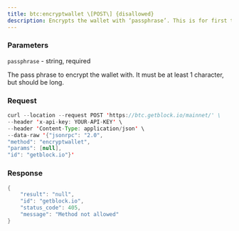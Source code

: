 ```yaml
---
title: btc:encryptwallet \[POST\] {disallowed}
description: Encrypts the wallet with ‘passphrase’. This is for first timeencryption.After this, any calls that interact with private keys such as sending orsigning will require the passphrase to be set prior the making thesecalls.Use the walletpassphrase call for this, and then walletlock call.If the wallet is already encrypted, use the walletpassphrasechange call.
---
```


### Parameters


`passphrase` - string, required

The pass phrase to encrypt the wallet with. It must be at least 1
character, but should be long.

### Request

``` java
curl --location --request POST 'https://btc.getblock.io/mainnet/' \
--header 'x-api-key: YOUR-API-KEY' \
--header 'Content-Type: application/json' \
--data-raw '{"jsonrpc": "2.0",
"method": "encryptwallet",
"params": [null],
"id": "getblock.io"}'
```

###  Response

``` java
{
    "result": "null",
    "id": "getblock.io",
    "status_code": 405,
    "message": "Method not allowed"
}
```

